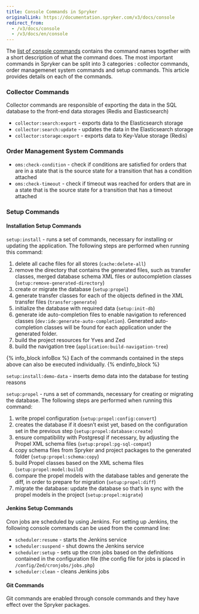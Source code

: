 ```yaml
---
title: Console Commands in Spryker
originalLink: https://documentation.spryker.com/v3/docs/console
redirect_from:
  - /v3/docs/console
  - /v3/docs/en/console
---
```


The [list of console commands](/docs/scos/dev/developer-guides/202001.0/development-guide/back-end/data-manipulation/data-enrichment/console-commands/getting-the-lis) contains the command names together with a short description of what the command does. The most important commands in Spryker can be split into 3 categories : collector commands, order managemenet system commands and setup commands. This article provides details on each of the commands.

### Collector Commands

Collector commands are responsible of exporting the data in the SQL database to the front-end data storages (Redis and Elasticsearch)

* `collector:search:export` - exports data to the Elasticsearch storage
* `collector:search:update` - updates the data in the Elasticsearch storage
* `collector:storage:export` - exports data to Key-Value storage (Redis)

### Order Management System Commands

* `oms:check-condition` - check if conditions are satisfied for orders that are in a state that is the source state for a transition that has a condition attached
* `oms:check-timeout` - check if timeout was reached for orders that are in a state that is the source state for a transition that has a timeout attached

### Setup Commands
#### Installation Setup Commands

`setup:install` - runs a set of commands, necessary for installing or updating the application. The following steps are performed when running this command:

1. delete all cache files for all stores (`cache:delete-all`)
2. remove the directory that contains the generated files, such as transfer classes, merged database schema XML files or autocompletion classes (`setup:remove-generated-directory`)
3. create or migrate the database (`setup:propel`)
4. generate transfer classes for each of the objects defined in the XML transfer files (`transfer:generate`)
5. initialize the database with required data (`setup:init-db`)
6. generate ide auto-completion files to enable navigation to referenced classes (`dev:ide:generate-auto-completion`). Generated auto-completion classes will be found for each application under the generated folder.
7. build the project resources for Yves and Zed
8. build the navigation tree (`application:build-navigation-tree`)

{% info_block infoBox %}
Each of the commands contained in the steps above can also be executed individually.
{% endinfo_block %}

`setup:install:demo-data` - inserts demo data into the database for testing reasons

`setup:propel` - runs a set of commands, necessary for creating or migrating the database. The following steps are performed when running this command:

1. write propel configuration (`setup:propel:config:convert`)
2. creates the database if it doesn’t exist yet, based on the configuration set in the previous step (`setup:propel:database:create`)
3. ensure compatibility with Postgresql if necessary, by adjusting the Propel XML schema files (`setup:propel:pg-sql-compat`)
4. copy schema files from Spryker and project packages to the generated folder (`setup:propel:schema:copy`)
5. build Propel classes based on the XML schema files (`setup:propel:model:build`)
6. compare the propel models with the database tables and generate the diff, in order to prepare for migration (`setup:propel:diff`)
7. migrate the database: update the database so that’s in sync with the propel models in the project (`setup:propel:migrate`)

#### Jenkins Setup Commands

Cron jobs are scheduled by using Jenkins. For setting up Jenkins, the following console commands can be used from the command line:

* `scheduler:resume` - starts the Jenkins service
* `scheduler:suspend` - shut downs the Jenkins service
* `scheduler:setup` - sets up the cron jobs based on the definitions contained in the configuration file (the config file for jobs is placed in `/config/Zed/cronjobs/jobs.php`)
* `scheduler:clean` - cleans Jenkins jobs

#### Git Commands
Git commands are enabled through console commands and they have effect over the Spryker packages.

